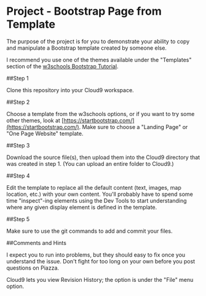 # Project - Bootstrap Page from Template

The purpose of the project is for you to demonstrate your ability to copy and manipulate a Bootstrap template created by someone else.

I recommend you use one of the themes available under the "Templates" section of the [w3schools Bootstrap Tutorial](http://www.w3schools.com/bootstrap/default.asp).

##Step 1

Clone this repository into your Cloud9 workspace.

##Step 2

Choose a template from the w3schools options, or if you want to try some other themes, look at [https://startbootstrap.com/](https://startbootstrap.com/).   Make sure to choose a "Landing Page" or "One Page Website" template.

##Step 3

Download the source file(s), then upload them into the Cloud9 directory that was created in step 1.   (You can upload an entire folder to Cloud9.)

##Step 4

Edit the template to replace all the default content (text, images, map location, etc.) with your own content.   You'll probably have to spend some time "inspect"-ing elements using the Dev Tools to start understanding where any given display element is defined in the template.   


##Step 5

Make sure to use the git commands to add and commit your files.



##Comments and Hints

I expect you to run into problems, but they should easy to fix once you understand the issue.   Don't fight for too long on your own before you post questions on Piazza.

Cloud9 lets you view Revision History;  the option is under the "File" menu option.


